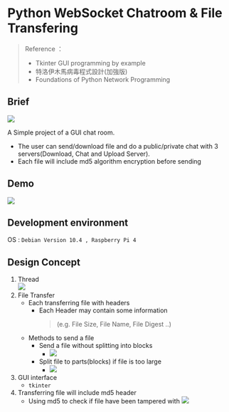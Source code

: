 # Python WebSocket Chatroom & File Transfering

> Reference ：　
>- Tkinter GUI programming by example 
>- 特洛伊木馬病毒程式設計(加強版)
>- Foundations of Python Network Programming

## Brief

![](https://i.imgur.com/Uanu8P8.png)

A Simple project of a GUI chat room.
- The user can send/download file and do a public/private chat with 3 servers(Download, Chat and Upload Server).
- Each file will include md5 algorithm encryption before sending


## Demo

![](https://i.imgur.com/zgKw7V1.png)

## Development environment
OS : `Debian Version 10.4 , Raspberry Pi 4`

## Design Concept 

1. Thread   
![](https://i.imgur.com/oX0baiV.jpg)
2. File Transfer 
    - Each transferring file with headers
        - Each Header may contain some information 
            > (e.g. File Size, File Name, File Digest ..)
    - Methods to send a file
        - Send a file without splitting into blocks
            - ![](https://i.imgur.com/20Ycqpc.png)
        - Split file to parts(blocks) if file is too large
            - ![](https://i.imgur.com/kw0ZHsC.png)
4. GUI interface
    - `tkinter`
6. Transferring file will include md5 header
    - Using md5 to check if file have been tampered with
    ![](https://i.imgur.com/98eZgqs.png)


